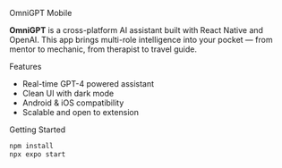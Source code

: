 OmniGPT Mobile

**OmniGPT** is a cross-platform AI assistant built with React Native and OpenAI. This app brings multi-role intelligence into your pocket — from mentor to mechanic, from therapist to travel guide.

Features
- Real-time GPT-4 powered assistant
- Clean UI with dark mode
- Android & iOS compatibility
- Scalable and open to extension

Getting Started
```bash
npm install
npx expo start
